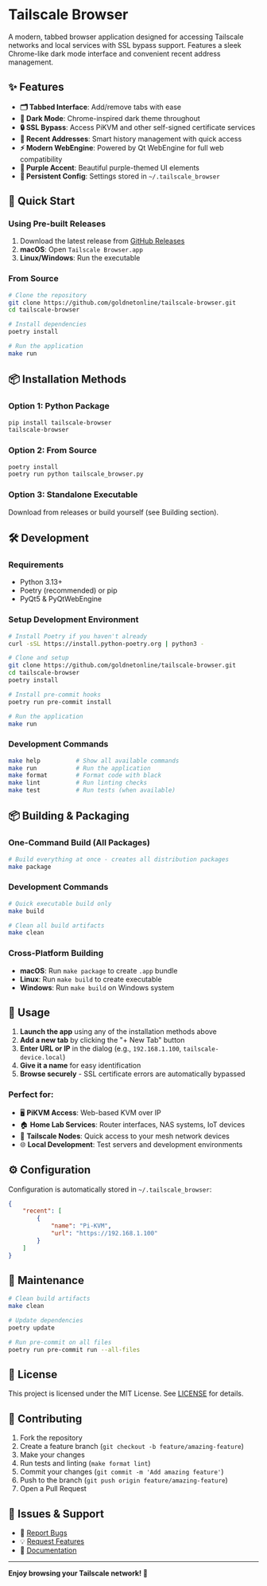 # Tailscale Browser

A modern, tabbed browser application designed for accessing Tailscale networks and local services with SSL bypass support. Features a sleek Chrome-like dark mode interface and convenient recent address management.

## ✨ Features

-   **🗂️ Tabbed Interface**: Add/remove tabs with ease
-   **🌙 Dark Mode**: Chrome-inspired dark theme throughout
-   **🔒 SSL Bypass**: Access PiKVM and other self-signed certificate services
-   **📝 Recent Addresses**: Smart history management with quick access
-   **⚡ Modern WebEngine**: Powered by Qt WebEngine for full web compatibility
-   **🎨 Purple Accent**: Beautiful purple-themed UI elements
-   **💾 Persistent Config**: Settings stored in `~/.tailscale_browser`

## 🚀 Quick Start

### Using Pre-built Releases

1. Download the latest release from [GitHub Releases](https://github.com/goldnetonline/tailscale-browser/releases)
2. **macOS**: Open `Tailscale Browser.app`
3. **Linux/Windows**: Run the executable

### From Source

```bash
# Clone the repository
git clone https://github.com/goldnetonline/tailscale-browser.git
cd tailscale-browser

# Install dependencies
poetry install

# Run the application
make run
```

## 📦 Installation Methods

### Option 1: Python Package

```bash
pip install tailscale-browser
tailscale-browser
```

### Option 2: From Source

```bash
poetry install
poetry run python tailscale_browser.py
```

### Option 3: Standalone Executable

Download from releases or build yourself (see Building section).

## 🛠️ Development

### Requirements

-   Python 3.13+
-   Poetry (recommended) or pip
-   PyQt5 & PyQtWebEngine

### Setup Development Environment

```bash
# Install Poetry if you haven't already
curl -sSL https://install.python-poetry.org | python3 -

# Clone and setup
git clone https://github.com/goldnetonline/tailscale-browser.git
cd tailscale-browser
poetry install

# Install pre-commit hooks
poetry run pre-commit install

# Run the application
make run
```

### Development Commands

```bash
make help          # Show all available commands
make run           # Run the application
make format        # Format code with black
make lint          # Run linting checks
make test          # Run tests (when available)
```

## 📦 Building & Packaging

### One-Command Build (All Packages)

```bash
# Build everything at once - creates all distribution packages
make package
```

### Development Commands

```bash
# Quick executable build only
make build

# Clean all build artifacts
make clean
```

### Cross-Platform Building

-   **macOS**: Run `make package` to create `.app` bundle
-   **Linux**: Run `make build` to create executable
-   **Windows**: Run `make build` on Windows system

## 🎯 Usage

1. **Launch the app** using any of the installation methods above
2. **Add a new tab** by clicking the "+ New Tab" button
3. **Enter URL or IP** in the dialog (e.g., `192.168.1.100`, `tailscale-device.local`)
4. **Give it a name** for easy identification
5. **Browse securely** - SSL certificate errors are automatically bypassed

### Perfect for:

-   🖥️ **PiKVM Access**: Web-based KVM over IP
-   🏠 **Home Lab Services**: Router interfaces, NAS systems, IoT devices
-   🔗 **Tailscale Nodes**: Quick access to your mesh network devices
-   🌐 **Local Development**: Test servers and development environments

## ⚙️ Configuration

Configuration is automatically stored in `~/.tailscale_browser`:

```json
{
    "recent": [
        {
            "name": "Pi-KVM",
            "url": "https://192.168.1.100"
        }
    ]
}
```

## 🧹 Maintenance

```bash
# Clean build artifacts
make clean

# Update dependencies
poetry update

# Run pre-commit on all files
poetry run pre-commit run --all-files
```

## 📄 License

This project is licensed under the MIT License. See [LICENSE](LICENSE) for details.

## 🤝 Contributing

1. Fork the repository
2. Create a feature branch (`git checkout -b feature/amazing-feature`)
3. Make your changes
4. Run tests and linting (`make format lint`)
5. Commit your changes (`git commit -m 'Add amazing feature'`)
6. Push to the branch (`git push origin feature/amazing-feature`)
7. Open a Pull Request

## 🐛 Issues & Support

-   🐛 [Report Bugs](https://github.com/goldnetonline/tailscale-browser/issues)
-   💡 [Request Features](https://github.com/goldnetonline/tailscale-browser/issues)
-   📖 [Documentation](https://github.com/goldnetonline/tailscale-browser/wiki)

---

**Enjoy browsing your Tailscale network! 🎉**
